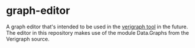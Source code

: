 # graph-editor

A graph editor that's intended to be used in the [verigraph tool](https://github.com/Verites/verigraph) in the future.
The editor in this repository makes use of the module Data.Graphs from the Verigraph source.

